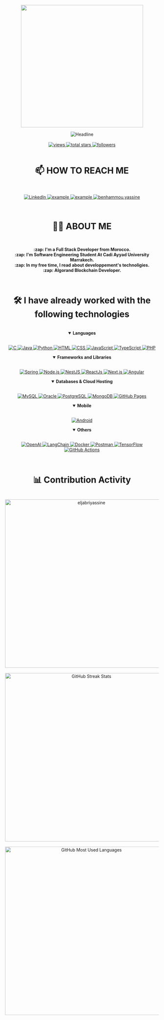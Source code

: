 <div>
    <div align=center>
        <p align=center>
            <img src="https://i.giphy.com/media/v1.Y2lkPTc5MGI3NjExa3NicW5zejg2MW5uYWk1dDJkeHE5azJrdXBhbTE2Y2VlZnJ3NWg5ciZlcD12MV9pbnRlcm5hbF9naWZfYnlfaWQmY3Q9Zw/L1R1tvI9svkIWwpVYr/giphy.gif" width="400">
        </p>
        <img src="https://readme-typing-svg.herokuapp.com?font=Fira+Code&pause=500&color=1407F7&background=1D45FF00&size=32&center=true&vCenter=true&width=600&height=50&lines=HI+THERE+I'M+EL+JABRI+YASSINE%F0%9F%91%8B;SOFTWARE+ENGINEERING+;FULL-STACK+DEVELOPER;ALGORAND+BLOCKCHAIN+DEVELOPER;" alt="Headline" />
        <br><br>
        <a href="https://github.com/eljabriyassine?tab=views">
            <img alt="views" title="View of my profile" src="https://komarev.com/ghpvc/?username=eljabriyassine&label=Views&color=1407F7&style=for-the-badge" />
        </a>
        <a href="https://github.com/eljabriyassine?tab=repositories&sort=stargazers">
            <img alt="total stars" title="Total stars on GitHub" src="https://custom-icon-badges.herokuapp.com/badge/dynamic/json?logo=star&color=1407F7&labelColor=1407F7&label=Stars&style=for-the-badge&query=%24.stars&url=https://api.github-star-counter.workers.dev/user/eljabriyassine"/>
        </a>
        <a href="https://github.com/eljabriyassine?tab=followers">
            <img alt="followers" title="Follow me on Github" src="https://custom-icon-badges.herokuapp.com/github/followers/eljabriyassine?color=1407F7&labelColor=1407F7&style=for-the-badge&logo=person-add&label=Followers&logoColor=white"/>
        </a>
    </div>
    <br>
    <div align=center>
        <h1>📫 HOW TO REACH ME</h1>
        <br>
        <p align=center>
            <a href="https://www.linkedin.com/in/el-jabri-yassine-3566a822a/">
                <img alt="LinkedIn" title="el jabri yassine" src="https://img.shields.io/badge/LinkedIn-0077B5?style=for-the-badge&logo=linkedin&logoColor=white">
            </a>
            <a href="https://discordapp.com/users/928684266626367488">
                <img title="yassine on discord" src="https://img.shields.io/badge/Discord-2962FF?style=for-the-badge&logo=discord&logoColor=white" alt="example"/>
            </a>	
            <a href="mailto:yassinejabrio.2001@gmail.com?subject=Github%20Contact&body=Hi%20yassine,">
                <img src="https://img.shields.io/badge/Gmail-D14836?style=for-the-badge&logo=gmail&logoColor=white" alt="example"/>
            </a>
            <a href="https://www.instagram.com/https://www.instagram.com/yassie_alpha00/">
                <img title="benhammou.yassine" src="https://img.shields.io/badge/Instagram-E4405F?style=for-the-badge&logo=Instagram&logoColor=white"/>
            </a>
        </p>
    </div>
    <br>
    <div align=center>
        <h1>👨‍💻 ABOUT ME</h1>
        <br>
        <p>
            <strong>
                :zap: I'm a Full Stack Developer from Morocco.<br>
                :zap: I'm Software Engineering Student At Cadi Ayyad University Marrakech.<br>
                :zap: In my free time, I read about developpement's technoligies.<br>
                :zap: Algorand Blockchain Developer.
           </strong>
        </p>
        <br>
    </div>
    <div align=center>
        <h1>🛠️ I have already worked with the following technologies</h1>
        <br>
        <details align="" open> 
            <summary><b>Languages</b></summary>
            <br/>
            <p align="">
                <a href="https://www.w3schools.com/c/">
                    <img alt="C" src="https://img.shields.io/badge/C-00599C?style=for-the-badge&logo=c&logoColor=white"/>
                </a>
                <a href="https://www.java.com/en/">
                    <img alt="Java" src="https://custom-icon-badges.demolab.com/badge/-JAVA-ED8B00?style=for-the-badge&logo=java&logoColor=white"/>
                </a>
                <a href="https://python.org/">
                    <img alt="Python" src="https://img.shields.io/badge/Python-FFD43B?style=for-the-badge&logo=python&logoColor=darkgreen"/>
                </a>
                 <a href="https://www.w3schools.com/html/">
                    <img alt="HTML" src="https://img.shields.io/badge/HTML-e34c26?style=for-the-badge&logo=html5&logoColor=white"/>
                </a>
                <a href="https://www.w3schools.com/css/">
                    <img alt="CSS" src="https://img.shields.io/badge/CSS-264de4?style=for-the-badge&logo=css3&logoColor=white"/>
                </a>
                <a href="https://www.javascript.com/">
                    <img alt="JavaScript" src="https://img.shields.io/badge/JavaScript-323330?style=for-the-badge&logo=javascript&logoColor=F7DF1E"/>
                </a>
				<a href="https://www.typescriptlang.org/">
					<img alt="TypeScript" src="https://img.shields.io/badge/TypeScript-3178C6?style=for-the-badge&logo=typescript&logoColor=white"/>
				</a>
                <a href="https://php.net/">
                    <img alt="PHP" src="https://img.shields.io/badge/php-474A8A?style=for-the-badge&logo=php&logoColor=white"/>
                </a>
            </p>
        </details>
        <details align="" open> 
            <summary><b>Frameworks and Libraries</b></summary>
            <br/>
            <p align=""> 
                <a href="https://spring.io/"> 
                    <img alt="Spring" src="https://img.shields.io/badge/Spring-177245?style=for-the-badge&logo=spring&logoColor=white">
                </a>
				<a href="https://nodejs.org/">
					<img alt="Node.js" src="https://img.shields.io/badge/Node.js-339933?style=for-the-badge&logo=node.js&logoColor=white">
				</a>
				<a href="https://nestjs.com/">
					<img alt="NestJS" src="https://img.shields.io/badge/NestJS-E0234E?style=for-the-badge&logo=nestjs&logoColor=white">
				</a>
				   <a href="https://reactjs.org/"> 
                    <img alt="ReactJs" src="https://img.shields.io/badge/React-20232A?style=for-the-badge&logo=react&logoColor=61DAFB">
                </a>
				<a href="https://nextjs.org/">
					<img alt="Next.js" src="https://img.shields.io/badge/Next.js-000000?style=for-the-badge&logo=nextdotjs&logoColor=white">
				</a>
				<a href="https://angular.io/">
					<img alt="Angular" src="https://img.shields.io/badge/Angular-DD0031?style=for-the-badge&logo=angular&logoColor=white">
				</a>
            </p>
        </details>
        <details align="" open> 
            <summary><b>Databases & Cloud Hosting</b></summary>
            <br/>
            <p align=""> 
                <a href="https://www.mysql.com/">
                    <img alt="MySQL" src="https://img.shields.io/badge/MySQL-00000F?style=for-the-badge&logo=mysql&logoColor=white">
                </a>
                <a href="https://www.oracle.com/">
                    <img alt="Oracle" src="https://img.shields.io/badge/Oracle-f80000?style=for-the-badge&logo=oracle&logoColor=white">
                </a>
                <a href="https://www.postgresql.org">
                    <img alt="PostgreSQL" src="https://img.shields.io/badge/PostgreSQL-0175C2?style=for-the-badge&logo=postgresql&logoColor=white">
                </a>
                <a href="https://www.mongodb.com/">
                    <img alt="MongoDB" src="https://img.shields.io/badge/MongoDB-4EA94B?style=for-the-badge&logo=mongodb&logoColor=white">
                </a>
                <a href="https://www.github.com">
                    <img alt="GitHub Pages" src="https://img.shields.io/badge/GitHub-100000?style=for-the-badge&logo=github&logoColor=white">
                </a>
            </p>
        </details>
        <details align="" open> 
            <summary><b>Mobile</b></summary>
            <br/>
            <p align=""> 
                <a href="https://www.android.com/">
                    <img alt="Android" src="https://img.shields.io/badge/Android-3DDC84?style=for-the-badge&logo=android&logoColor=white">
                </a>   
            </p>
        </details>
        <details align="" open> 
            <summary><b>Others</b></summary>
            <br/>
            <p align=""> 
				<a href="#">
					<img alt="OpenAI" src="https://img.shields.io/badge/OpenAI-FF6600?style=for-the-badge&logo=openai&logoColor=white">
				</a>
				<a href="#">
					<img alt="LangChain" src="https://img.shields.io/badge/LangChain-FF0000?style=for-the-badge&logo=langchain&logoColor=white">
				</a>
                <a href="#">
                    <img alt="Docker" src="https://img.shields.io/badge/Docker-2CA5E0?style=for-the-badge&logo=docker&logoColor=white">
                </a>
                <a href="#">
                    <img alt="Postman" src="https://img.shields.io/badge/Postman-FF6C37?style=for-the-badge&logo=Postman&logoColor=white">
                </a>
                <a href="#">
                    <img alt="TensorFlow" src="https://img.shields.io/badge/TensorFlow-FF6F00?style=for-the-badge&logo=tensorflow&logoColor=white">
                </a>
				<a href="https://github.com/features/actions">
					<img alt="GitHub Actions" src="https://img.shields.io/badge/GitHub%20Actions-2088FF?style=for-the-badge&logo=github-actions&logoColor=white">
				</a>
            </p>
        </details>
        <br>
    </div>
    <div align=center>
        <h1>📊 Contribution Activity</h1>
        <br>
        <div>
            <img src="https://github-readme-stats-smoky-sigma.vercel.app/api?username=eljabriyassine&layout=compact&title_color=6FDA44&text_color=FFFFFF&theme=algolia" alt="eljabriyassine" width="550" />
        </div>
        <br>
        <div>
            <img src="https://github-readme-streak-stats.herokuapp.com/?user=eljabriyassine&theme=algolia&date_format=j%20M%5B%20Y%5D&currStreakLabel=6FDA44&fire=6FDA44&ring=6FDA44" alt="GitHub Streak Stats" width="550" />
        <div>
        <br>
        <div>
            <img src="https://github-readme-stats-smoky-sigma.vercel.app/api/top-langs?username=eljabriyassine&layout=compact&title_color=6FDA44&text_color=FFFFFF&theme=algolia" alt="GitHub Most Used Languages" width="550" />
        <div>
	</div>
    <br>
    <br>
</div>
